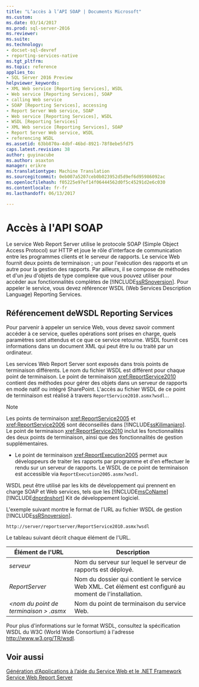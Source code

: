 ```yaml
---
title: "L’accès à l’API SOAP | Documents Microsoft"
ms.custom: 
ms.date: 03/14/2017
ms.prod: sql-server-2016
ms.reviewer: 
ms.suite: 
ms.technology:
- docset-sql-devref
- reporting-services-native
ms.tgt_pltfrm: 
ms.topic: reference
applies_to:
- SQL Server 2016 Preview
helpviewer_keywords:
- XML Web service [Reporting Services], WSDL
- Web service [Reporting Services], SOAP
- calling Web service
- SOAP [Reporting Services], accessing
- Report Server Web service, SOAP
- Web service [Reporting Services], WSDL
- WSDL [Reporting Services]
- XML Web service [Reporting Services], SOAP
- Report Server Web service, WSDL
- referencing WSDL
ms.assetid: 63bb870a-4dbf-46bd-8921-78f8ebe5fd75
caps.latest.revision: 38
author: guyinacube
ms.author: asaxton
manager: erikre
ms.translationtype: Machine Translation
ms.sourcegitcommit: 0eb007a5207ceb0b023952d5d9ef6d95986092ac
ms.openlocfilehash: f05225e97ef14f06444562d0f5c45291d2e6c030
ms.contentlocale: fr-fr
ms.lasthandoff: 06/13/2017

---
```

# <a name="accessing-the-soap-api"></a>Accès à l'API  SOAP
  Le service Web Report Server utilise le protocole SOAP (Simple Object Access Protocol) sur HTTP et joue le rôle d'interface de communication entre les programmes clients et le serveur de rapports. Le service Web fournit deux points de terminaison ; un pour l'exécution des rapports et un autre pour la gestion des rapports. Par ailleurs, il se compose de méthodes et d'un jeu d'objets de type complexe que vous pouvez utiliser pour accéder aux fonctionnalités complètes de [!INCLUDE[ssRSnoversion](../../includes/ssrsnoversion-md.md)]. Pour appeler le service, vous devez référencer WSDL (Web Services Description Language) Reporting Services.  
  
## <a name="referencing-the-reporting-services-wsdl"></a>Référencement deWSDL Reporting Services  
 Pour parvenir à appeler un service Web, vous devez savoir comment accéder à ce service, quelles opérations sont prises en charge, quels paramètres sont attendus et ce que ce service retourne. WSDL fournit ces informations dans un document XML qui peut être lu ou traité par un ordinateur.  
  
 Les services Web Report Server sont exposés dans trois points de terminaison différents. Le nom du fichier WSDL est différent pour chaque point de terminaison. Le point de terminaison <xref:ReportService2010> contient des méthodes pour gérer des objets dans un serveur de rapports en mode natif ou intégré SharePoint. L'accès au fichier WSDL de ce point de terminaison est réalisé à travers `ReportService2010.asmx?wsdl.`.  
  
> [!NOTE]  
>  Les points de terminaison <xref:ReportService2005> et <xref:ReportService2006> sont déconseillés dans [!INCLUDE[ssKilimanjaro](../../includes/sskilimanjaro-md.md)]. Le point de terminaison <xref:ReportService2010> inclut les fonctionnalités des deux points de terminaison, ainsi que des fonctionnalités de gestion supplémentaires.  
  
-   Le point de terminaison <xref:ReportExecution2005> permet aux développeurs de traiter les rapports par programme et d'en effectuer le rendu sur un serveur de rapports. Le WSDL de ce point de terminaison est accessible via `ReportExecution2005.asmx?wsdl`.  
  
 WSDL peut être utilisé par les kits de développement qui prennent en charge SOAP et Web services, tels que les [!INCLUDE[msCoName](../../includes/msconame-md.md)] [!INCLUDE[dnprdnshort](../../includes/dnprdnshort-md.md)] Kit de développement logiciel.  
  
 L'exemple suivant montre le format de l'URL au fichier WSDL de gestion [!INCLUDE[ssRSnoversion](../../includes/ssrsnoversion-md.md)].  
  
```  
http://server/reportserver/ReportService2010.asmx?wsdl  
```  
  
 Le tableau suivant décrit chaque élément de l'URL.  
  
|Élément de l'URL| Description|  
|-----------------|-----------------|  
|*serveur*|Nom du serveur sur lequel le serveur de rapports est déployé.|  
|*ReportServer*|Nom du dossier qui contient le service Web XML. Cet élément est configuré au moment de l'installation.|  
|*\<nom du point de terminaison > .asmx*|Nom du point de terminaison du service Web.|  
  
 Pour plus d'informations sur le format WSDL, consultez la spécification WSDL du W3C (World Wide Consortium) à l'adresse http://www.w3.org/TR/wsdl.  
  
## <a name="see-also"></a>Voir aussi  
 [Génération d’Applications à l’aide du Service Web et le .NET Framework](../../reporting-services/report-server-web-service/net-framework/building-applications-using-the-web-service-and-the-net-framework.md)   
 [Service Web Report Server](../../reporting-services/report-server-web-service/report-server-web-service.md)  
  
  
